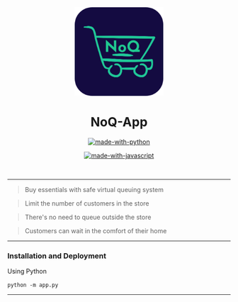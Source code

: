 <div align = "center">
<img src="static/images/icon-512.png" width=200px/>
</div>
<h1 align="center">NoQ-App</h1>

<div align="center">

[![made-with-python](https://forthebadge.com/images/badges/made-with-python.svg)](https://www.python.org/)

[![made-with-javascript](https://forthebadge.com/images/badges/made-with-javascript.svg)](https://www.javascript.org/)

<br>

</div>

------------------------------------------

> Buy essentials with safe virtual queuing system 

> Limit the number of customers in the store 

> There's no need to queue outside the store

> Customers can wait in the comfort of their home
-------------------------------------------
### Installation and Deployment

Using Python
```
python -m app.py
```

------------------------------------------


